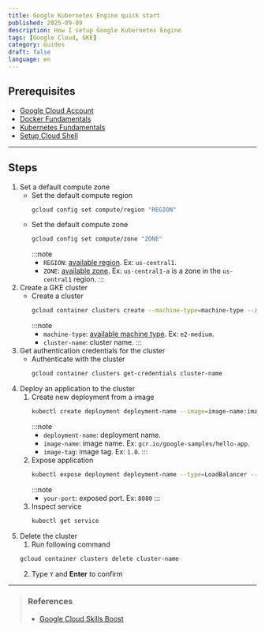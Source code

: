 ```yaml
---
title: Google Kubernetes Engine quick start
published: 2025-09-09
description: How I setup Google Kubernetes Engine
tags: [Google Cloud, GKE]
category: Guides
draft: false
language: en
---
```

## Prerequisites
- [Google Cloud Account](https://cloud.google.com/?hl=en)
- [Docker Fundamentals](https://docs.docker.com/compose/install)
- [Kubernetes Fundamentals](https://kubernetes.io)
- [Setup Cloud Shell]()
---
## Steps
1. Set a default compute zone
    - Set the default compute region
        ```bash "REGION"
        gcloud config set compute/region "REGION"
        ```
    - Set the default compute zone
        ```bash "ZONE"
        gcloud config set compute/zone "ZONE"
        ```
        :::note
        - `REGION`: [available region](https://cloud.google.com/compute/docs/regions-zones/#available). Ex: `us-central1`.
        - `ZONE`: [available zone](https://cloud.google.com/compute/docs/regions-zones/#available). Ex: `us-central1-a` is a zone in the `us-central1` region.
        :::
1. Create a GKE cluster
    - Create a cluster
        ```bash /(machine-type)(?!.*machine-type.*)/ "cluster-name"
        gcloud container clusters create --machine-type=machine-type --zone=ZONE cluster-name
        ```
        :::note
        - `machine-type`: [available machine type](https://cloud.google.com/compute/docs/general-purpose-machines#e2_machine_types). Ex: `e2-medium`.
        - `cluster-name`: cluster name.
        :::
1. Get authentication credentials for the cluster
    - Authenticate with the cluster
        ```bash "cluster-name"
        gcloud container clusters get-credentials cluster-name
        ```
1. Deploy an application to the cluster
    1. Create new deployment from a image
        ```bash "deployment-name" "image-name" "image-tag"
        kubectl create deployment deployment-name --image=image-name:image-tag
        ```
        :::note
        - `deployment-name`: deployment name.
        - `image-name`: image name. Ex: `gcr.io/google-samples/hello-app`.
        - `image-tag`: image tag. Ex: `1.0`.
        :::
    1. Expose application
        ```bash "deployment-name" "your-port"
        kubectl expose deployment deployment-name --type=LoadBalancer --port your-port
        ```
        :::note
        - `your-port`: exposed port. Ex: `8080`
        :::
    1. Inspect service
        ```bash
        kubectl get service
        ```
1. Delete the cluster
    1. Run following command
    ```bash "cluster-name"
    gcloud container clusters delete cluster-name
    ```
    2. Type `Y` and **Enter** to confirm
---
> ### References
> - [Google Cloud Skills Boost](https://www.cloudskillsboost.google)